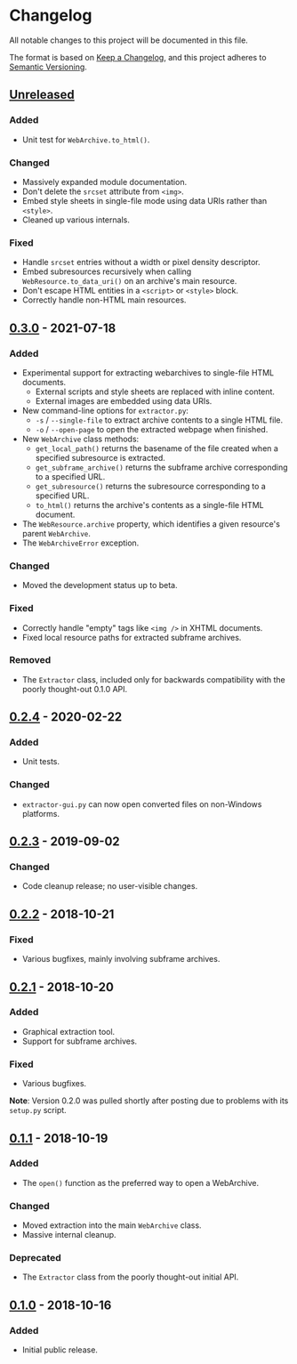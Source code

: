 # Changelog
All notable changes to this project will be documented in this file.

The format is based on [Keep a Changelog](https://keepachangelog.com/en/1.0.0/),
and this project adheres to [Semantic Versioning](https://semver.org/spec/v2.0.0.html).

## [Unreleased]
### Added
* Unit test for `WebArchive.to_html()`.
### Changed
* Massively expanded module documentation.
* Don't delete the `srcset` attribute from `<img>`.
* Embed style sheets in single-file mode using data URIs rather than `<style>`.
* Cleaned up various internals.
### Fixed
* Handle `srcset` entries without a width or pixel density descriptor.
* Embed subresources recursively when calling `WebResource.to_data_uri()` on an archive's main resource.
* Don't escape HTML entities in a `<script>` or `<style>` block.
* Correctly handle non-HTML main resources.

## [0.3.0] - 2021-07-18
### Added
* Experimental support for extracting webarchives to single-file HTML documents.
  * External scripts and style sheets are replaced with inline content.
  * External images are embedded using data URIs.
* New command-line options for `extractor.py`:
  * `-s` / `--single-file` to extract archive contents to a single HTML file.
  * `-o` / `--open-page` to open the extracted webpage when finished.
* New `WebArchive` class methods:
  * `get_local_path()` returns the basename of the file created when a specified subresource is extracted.
  * `get_subframe_archive()` returns the subframe archive corresponding to a specified URL.
  * `get_subresource()` returns the subresource corresponding to a specified URL.
  * `to_html()` returns the archive's contents as a single-file HTML document.
* The `WebResource.archive` property, which identifies a given resource's parent `WebArchive`.
* The `WebArchiveError` exception.
### Changed
* Moved the development status up to beta.
### Fixed
* Correctly handle "empty" tags like `<img />` in XHTML documents.
* Fixed local resource paths for extracted subframe archives.
### Removed
* The `Extractor` class, included only for backwards compatibility with the poorly thought-out 0.1.0 API.

## [0.2.4] - 2020-02-22
### Added
* Unit tests.
### Changed
* `extractor-gui.py` can now open converted files on non-Windows platforms.

## [0.2.3] - 2019-09-02
### Changed
* Code cleanup release; no user-visible changes.

## [0.2.2] - 2018-10-21
### Fixed
* Various bugfixes, mainly involving subframe archives.

## [0.2.1] - 2018-10-20
### Added
* Graphical extraction tool.
* Support for subframe archives.
### Fixed
* Various bugfixes.

**Note**: Version 0.2.0 was pulled shortly after posting due to problems with its `setup.py` script.

## [0.1.1] - 2018-10-19
### Added
* The `open()` function as the preferred way to open a WebArchive.
### Changed
* Moved extraction into the main `WebArchive` class.
* Massive internal cleanup.
### Deprecated
* The `Extractor` class from the poorly thought-out initial API.

## [0.1.0] - 2018-10-16
### Added
* Initial public release.

[Unreleased]: https://github.com/bmjcode/pywebarchive/compare/v0.3.0...HEAD
[0.3.0]: https://github.com/bmjcode/pywebarchive/compare/v0.2.4...v0.3.0
[0.2.4]: https://github.com/bmjcode/pywebarchive/compare/v0.2.3...v0.2.4
[0.2.3]: https://github.com/bmjcode/pywebarchive/compare/v0.2.2...v0.2.3
[0.2.2]: https://github.com/bmjcode/pywebarchive/compare/v0.2.1...v0.2.2
[0.2.1]: https://github.com/bmjcode/pywebarchive/compare/v0.1.1...v0.2.1
[0.1.1]: https://github.com/bmjcode/pywebarchive/compare/v0.1.0...v0.1.1
[0.1.0]: https://github.com/bmjcode/pywebarchive/releases/tag/v0.1.0

